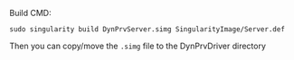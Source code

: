 Build CMD:

`sudo singularity build DynPrvServer.simg SingularityImage/Server.def`

Then you can copy/move the `.simg` file to the DynPrvDriver directory